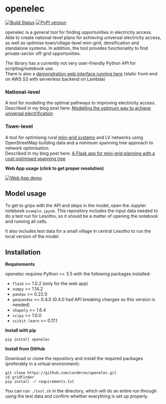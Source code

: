 # openelec
[![Build Status](https://travis-ci.org/carderne/openelec.svg?branch=master)](https://travis-ci.org/carderne/openelec) [![PyPI version](https://badge.fury.io/py/openelec.svg)](https://badge.fury.io/py/openelec) 

openelec is a general tool for finding opportunities in electricity access. Able to create national-level plans for achieving universal electricity access, as well as optimise town/village-level mini-grid, densification and standalone systems. In addition, the tool provides functionality to find private-sector off-grid opportunities.

The library has a currently not very user-friendly Python API for scripting/notebook use.  
There is also a [demonstration web interface running here](https://openelec.me/) (static front-end on AWS S3 with serverless backend on Lambda)


### National-level

A tool for modelling the optimal pathways to improving electricity access.  
Described in my blog post here: [Modelling the optimum way to achieve universal electrification](https://rdrn.me/modelling-universal-electrification/)

### Town-level

A tool for optimising rural [mini-grid systems](https://energypedia.info/wiki/Mini_Grids) and LV networks using OpenStreetMap building data and a minimum spanning tree approach to network optimisation.  
Described in my blog post here: [A Flask app for mini-grid planning with a cost-optimised spanning tree](https://rdrn.me/flask-optimize-minigrid/)

**Web App usage (click to get proper resolution)**

[![Web App demo](https://thumbs.gfycat.com/FocusedMasculineLamb-size_restricted.gif)](https://openelec.me/index.html#modalVideo)

Model usage
--------

To get to grips with the API and steps in the model, open the Jupyter notebook `example.ipynb`. This repository  includes the input data needed to do a test run for Lesotho, so it should be a matter of opening the notebook and running all cells.

It also includes test data for a small village in central Lesotho to run the local version of the model.

Installation
--------

**Requirements**

openelec requires Python >= 3.5 with the following packages installed:

- ``flask`` >= 1.0.2 (only for the web app)
- ``numpy`` >= 1.14.2
- ``pandas`` >= 0.22.0
- ``geopandas`` >= 0.4.0 (0.4.0 had API breaking changes so this version is needed)
- ``shapely`` >= 1.6.4
- ``scipy`` >= 1.0.0
- ``scikit-learn`` >= 0.17.1

**Install with pip**

```
pip install openelec
```

**Install from GitHub**

Download or clone the repository and install the required packages (preferably in a virtual environment):

```
git clone https://github.com/carderne/openelec.git
cd gridfinder
pip install -r requirements.txt
```
You can run ```./test.sh``` in the directory, which will do an entire run through using the test data and confirm whether everything is set up properly.